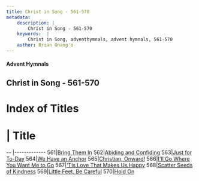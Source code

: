 ```yaml
---
title: Christ in Song - 561-570
metadata:
    description: |
        Christ in Song - 561-570
    keywords:  |
        Christ in Song, adventhymnals, advent hymnals, 561-570
    author: Brian Onang'o
---
```


#### Advent Hymnals
## Christ in Song - 561-570

# Index of Titles
# | Title                        
-- |-------------
561|[Bring Them In](/christ-in-song/CIS/501-600/561-570/Bring-Them-In)
562|[Abiding and Confiding](/christ-in-song/CIS/501-600/561-570/Abiding-and-Confiding)
563|[Just for To-Day](/christ-in-song/CIS/501-600/561-570/Just-for-To-Day)
564|[We Have an Anchor](/christ-in-song/CIS/501-600/561-570/We-Have-an-Anchor)
565|[Christian, Onward!](/christ-in-song/CIS/501-600/561-570/Christian,-Onward!)
566|[I'll Go Where You Want Me to Go](/christ-in-song/CIS/501-600/561-570/I'll-Go-Where-You-Want-Me-to-Go)
567|['Tis Love That Makes Us Happy](/christ-in-song/CIS/501-600/561-570/'Tis-Love-That-Makes-Us-Happy)
568|[Scatter Seeds of Kindness](/christ-in-song/CIS/501-600/561-570/Scatter-Seeds-of-Kindness)
569|[Little Feet, Be Careful](/christ-in-song/CIS/501-600/561-570/Little-Feet,-Be-Careful)
570|[Hold On](/christ-in-song/CIS/501-600/561-570/Hold-On)